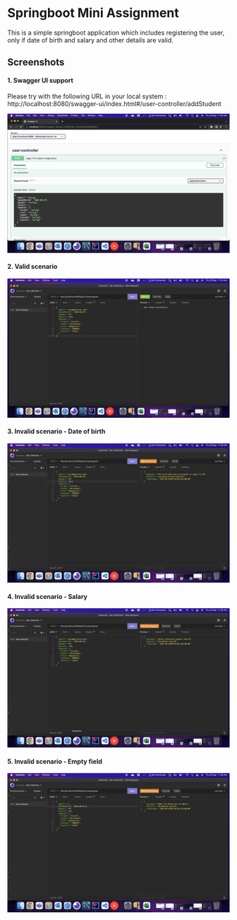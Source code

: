 # Springboot Mini Assignment

This is a simple springboot application which includes registering the user, only if date of birth and salary and other details are valid.

## Screenshots

#### 1. Swagger UI support

Please try with the following URL in your local system : 
http://localhost:8080/swagger-ui/index.html#/user-controller/addStudent

![Valid scenario](https://raw.githubusercontent.com/gvsharathbabu/springboot/master/screenshots/swagger-ui-screenshot.png)

#### 2. Valid scenario

![Invalid scenario](https://raw.githubusercontent.com/gvsharathbabu/springboot/master/screenshots/valid-scenario.png)

#### 3. Invalid scenario - Date of birth

![Invalid scenario](https://raw.githubusercontent.com/gvsharathbabu/springboot/master/screenshots/age-invalid-scenario.png)

#### 4. Invalid scenario - Salary

![Invalid scenario](https://github.com/gvsharathbabu/springboot/blob/master/screenshots/salary-invalid-scenario.png)

#### 5. Invalid scenario - Empty field

![Invalid scenario](https://raw.githubusercontent.com/gvsharathbabu/springboot/master/screenshots/empty-field-invalid-scenario.png)
